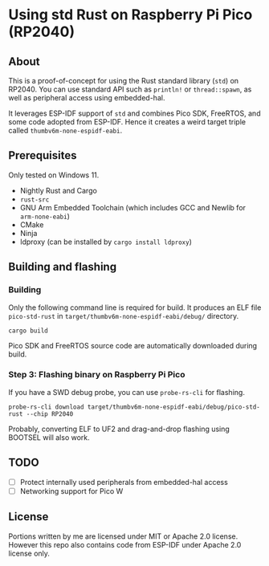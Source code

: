 # Using std Rust on Raspberry Pi Pico (RP2040)
## About
This is a proof-of-concept for using the Rust standard library (`std`) on RP2040.
You can use standard API such as `println!` or `thread::spawn`, as well as peripheral access using embedded-hal.

It leverages ESP-IDF support of `std` and combines Pico SDK, FreeRTOS, and some code adopted from ESP-IDF.
Hence it creates a weird target triple called `thumbv6m-none-espidf-eabi`.

## Prerequisites
Only tested on Windows 11.
- Nightly Rust and Cargo
- `rust-src`
- GNU Arm Embedded Toolchain (which includes GCC and Newlib for `arm-none-eabi`)
- CMake
- Ninja
- ldproxy (can be installed by `cargo install ldproxy`)

## Building and flashing
### Building
Only the following command line is required for build.
It produces an ELF file `pico-std-rust` in `target/thumbv6m-none-espidf-eabi/debug/` directory.
```
cargo build
```

Pico SDK and FreeRTOS source code are automatically downloaded during build.

### Step 3: Flashing binary on Raspberry Pi Pico
If you have a SWD debug probe, you can use `probe-rs-cli` for flashing.
```
probe-rs-cli download target/thumbv6m-none-espidf-eabi/debug/pico-std-rust --chip RP2040
```

Probably, converting ELF to UF2 and drag-and-drop flashing using BOOTSEL will also work.

## TODO
- [ ] Protect internally used peripherals from embedded-hal access
- [ ] Networking support for Pico W

## License
Portions written by me are licensed under MIT or Apache 2.0 license.
However this repo also contains code from ESP-IDF under Apache 2.0 license only.